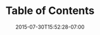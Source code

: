 ---
date: 2015-07-30T15:52:28-07:00
title: "Table of Contents"
weight: 1
menu: "menumybalsamiq"
product: "myBalsamiq"
---